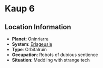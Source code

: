 # Kaup 6

## Location Information
- **Planet**: [Oninriarra](../planet--oninriarra.md)
- **System**: [Erlageusle](../../../system--erlageusle.md)
- **Type**: Orbitalruin
- **Occupation**: Robots of dubious sentience
- **Situation**: Meddling with strange tech